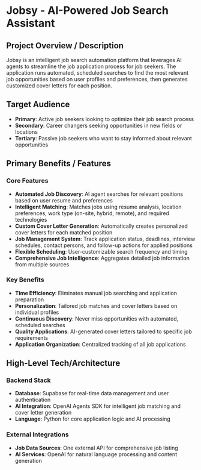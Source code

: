 # Jobsy - AI-Powered Job Search Assistant

## Project Overview / Description

Jobsy is an intelligent job search automation platform that leverages AI agents to streamline the job application process for job seekers. The application runs automated, scheduled searches to find the most relevant job opportunities based on user profiles and preferences, then generates customized cover letters for each position. 

## Target Audience

- **Primary**: Active job seekers looking to optimize their job search process
- **Secondary**: Career changers seeking opportunities in new fields or locations
- **Tertiary**: Passive job seekers who want to stay informed about relevant opportunities

## Primary Benefits / Features

### Core Features
- **Automated Job Discovery**: AI agent searches for relevant positions based on user resume and preferences
- **Intelligent Matching**: Matches jobs using resume analysis, location preferences, work type (on-site, hybrid, remote), and required technologies
- **Custom Cover Letter Generation**: Automatically creates personalized cover letters for each matched position
- **Job Management System**: Track application status, deadlines, interview schedules, contact persons, and follow-up actions for applied positions
- **Flexible Scheduling**: User-customizable search frequency and timing
- **Comprehensive Job Intelligence**: Aggregates detailed job information from multiple sources

### Key Benefits
- **Time Efficiency**: Eliminates manual job searching and application preparation
- **Personalization**: Tailored job matches and cover letters based on individual profiles
- **Continuous Discovery**: Never miss opportunities with automated, scheduled searches
- **Quality Applications**: AI-generated cover letters tailored to specific job requirements
- **Application Organization**: Centralized tracking of all job applications

## High-Level Tech/Architecture

### Backend Stack
- **Database**: Supabase for real-time data management and user authentication
- **AI Integration**: OpenAI Agents SDK for intelligent job matching and cover letter generation
- **Language**: Python for core application logic and AI processing

### External Integrations
- **Job Data Sources**: One external API for comprehensive job listing 
- **AI Services**: OpenAI for natural language processing and content generation


